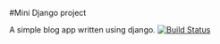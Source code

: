 #Mini Django project

A simple blog app written using django.
[![Build Status](https://travis-ci.org/debbiect246/django-blog.svg?branch=master)](https://travis-ci.org/debbiect246/django-blog)
